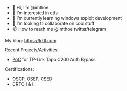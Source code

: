 - 👋 Hi, I’m @imthoe
- 👀 I’m interested in ctfs
- 🌱 I’m currently learning windows exploit development
- 💞️ I’m looking to collaborate on cool stuff
- 📫 How to reach me @imthoe twitter/telegram

My blog: https://lo0l.com

Recent Projects/Activities:
 - [PoC](https://github.com/imthoe/rtsp-rtp) for TP-Link Tapo C200 Auth Bypass

Certifications:
 - OSCP, OSEP, OSED
 - CRTO I & II

<!---
imthoe/imthoe is a ✨ special ✨ repository because its `README.md` (this file) appears on your GitHub profile.
You can click the Preview link to take a look at your changes.
--->
